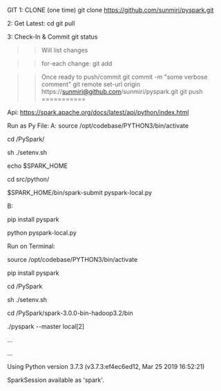 GIT
1: CLONE (one time)
git clone https://github.com/sunmiri/pyspark.git

2: Get Latest:
cd <your dir>
git pull

3: Check-In & Commit
git status
>>Will list changes

>>for-each change:
git add <file-with-patch>

>>Once ready to push/commit
git commit -m "some verbose comment"
git remote set-url origin https://sunmiri@github.com/sunmiri/pyspark.git
git push
===========


Api: https://spark.apache.org/docs/latest/api/python/index.html

Run as Py File:
A:
source /opt/codebase/PYTHON3/bin/activate

cd <your-path>/PySpark/

sh ./setenv.sh

echo $SPARK_HOME

cd src/python/

$SPARK_HOME/bin/spark-submit pyspark-local.py

B:

pip install pyspark

python pyspark-local.py

Run on Terminal:

source /opt/codebase/PYTHON3/bin/activate

pip install pyspark

cd <your-path>/PySpark

sh ./setenv.sh

cd <your-path>/PySpark/spark-3.0.0-bin-hadoop3.2/bin

./pyspark --master local[2]

...

...

Using Python version 3.7.3 (v3.7.3:ef4ec6ed12, Mar 25 2019 16:52:21)

SparkSession available as 'spark'.